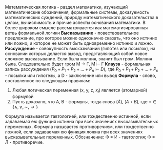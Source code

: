 Математическая логика - раздел математики, изучающий математические обозначения, формальные системы, доказуемость математических суждений, природу математического доказательства в целом, вычислимость и прочие аспекты оснований математики. В более широком смысле рассматривается как математизированная ветвь формальной логики
**Высказывание** - повествовательное предложение, про которое можно однозначно сказать, что оно истинно или ложно, и которое не может быть одновременно истинно и ложно.
**Рассуждение** - совокупность высказываний (гипотез или посылок), на основании которых делается вывод, представляющий собой новое сложное высказывание.
Если была молния, значит был гром. Молния была. Следовательно будет гром
М $\rightarrow$ Г, М $\vdash$ Г
**Клауза** - формальная запись рассуждения ($P_{0} + P_{1} + P_{2} + \dots{} + P_{n} \vdash D$), где $P_{0} + P_{1} + P_{2} + \dots{} + P_{n}$ - посылки или гипотезы, а D - заключение или вывод
**Формула** - слово, составленное по следующим правилам:
1. Любая логическая переменная (x, y, z, $x_{i}$) является (атомарной) формулой
2. Пусть доказано, что A, B - формулы, тогда слова ($\bar{A}$), ($A \circ B$), где $\circ \in \{\land, \lor, \sim, \rightarrow\}$ 

Формула называется тавтологией, или тождественно истинной, если задаваемая ею функция истинна при всех значениях высказывательных переменных. Формула называется противоречием, или тождественно ложной, если задаваемая ею функция ложна при всех значениях высказывательных переменных. Обозначение: Ф = И - тавтология; Ф = Л - противоречие.